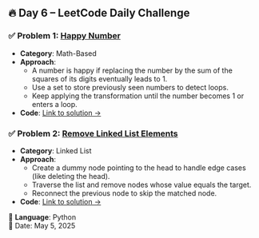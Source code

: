 ## 🔥 Day 6 – LeetCode Daily Challenge

### ✅ Problem 1: [Happy Number](https://leetcode.com/problems/happy-number/)
- **Category**: Math-Based
- **Approach**:
  - A number is happy if replacing the number by the sum of the squares of its digits eventually leads to 1.
  - Use a set to store previously seen numbers to detect loops.
  - Keep applying the transformation until the number becomes 1 or enters a loop.
- **Code**: [Link to solution →]([your-github-link](https://github.com/SAKSHIAGRAWAL836/FathersDayChallenge/blob/main/Day6/happy_number.py))

### ✅ Problem 2: [Remove Linked List Elements](https://leetcode.com/problems/remove-linked-list-elements/)
- **Category**: Linked List
- **Approach**:
  - Create a dummy node pointing to the head to handle edge cases (like deleting the head).
  - Traverse the list and remove nodes whose value equals the target.
  - Reconnect the previous node to skip the matched node.
- **Code**: [Link to solution →]([your-github-link](https://github.com/SAKSHIAGRAWAL836/FathersDayChallenge/blob/main/Day6/remove_linked_list_elements.py))

📌 **Language**: Python  
📅 Date: May 5, 2025
